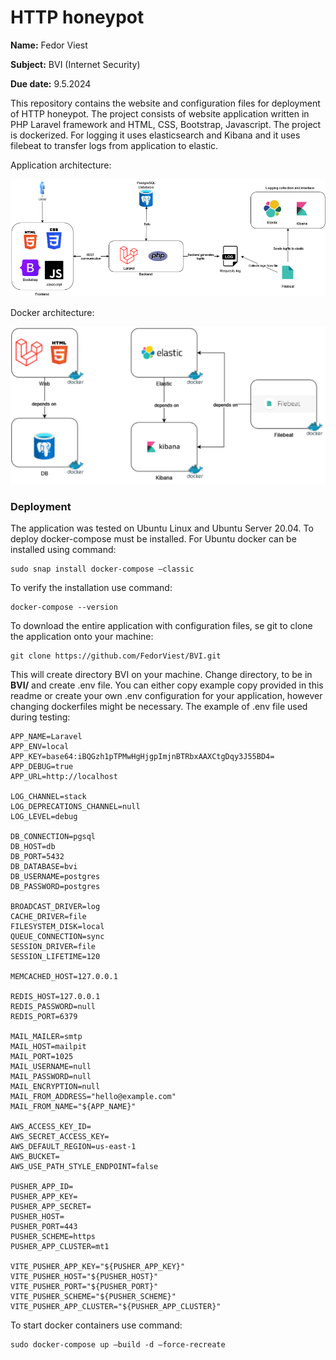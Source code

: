 # HTTP honeypot

**Name:** Fedor Viest

**Subject:** BVI (Internet Security)

**Due date:** 9.5.2024

This repository contains the website and configuration files for deployment of HTTP honeypot. 
The project consists of website application written in PHP Laravel framework and HTML, CSS, Bootstrap, Javascript. The
project is dockerized. For logging it uses elasticsearch and Kibana and it uses filebeat to transfer logs from application
to elastic.

Application architecture:

![](img_1.png)

Docker architecture:

![](img.png)


### Deployment

The application was tested on Ubuntu Linux and Ubuntu Server 20.04. To deploy docker-compose must be installed. For Ubuntu 
docker can be installed using command:
```
sudo snap install docker-compose –classic
```

To verify the installation use command:
```
docker-compose --version
```

To download the entire application with configuration files, se git to clone the application onto your machine:
```
git clone https://github.com/FedorViest/BVI.git
```

This will create directory BVI on your machine. Change directory, to be in **BVI/** and create .env file. 
You can either copy example copy provided in this readme or create your own .env configuration for your application, however 
changing dockerfiles might be necessary. The example of .env file used during testing:
```
APP_NAME=Laravel
APP_ENV=local
APP_KEY=base64:iBQGzh1pTPMwHgHjgpImjnBTRbxAAXCtgDqy3J55BD4=
APP_DEBUG=true
APP_URL=http://localhost

LOG_CHANNEL=stack
LOG_DEPRECATIONS_CHANNEL=null
LOG_LEVEL=debug

DB_CONNECTION=pgsql
DB_HOST=db
DB_PORT=5432
DB_DATABASE=bvi
DB_USERNAME=postgres
DB_PASSWORD=postgres

BROADCAST_DRIVER=log
CACHE_DRIVER=file
FILESYSTEM_DISK=local
QUEUE_CONNECTION=sync
SESSION_DRIVER=file
SESSION_LIFETIME=120

MEMCACHED_HOST=127.0.0.1

REDIS_HOST=127.0.0.1
REDIS_PASSWORD=null
REDIS_PORT=6379

MAIL_MAILER=smtp
MAIL_HOST=mailpit
MAIL_PORT=1025
MAIL_USERNAME=null
MAIL_PASSWORD=null
MAIL_ENCRYPTION=null
MAIL_FROM_ADDRESS="hello@example.com"
MAIL_FROM_NAME="${APP_NAME}"

AWS_ACCESS_KEY_ID=
AWS_SECRET_ACCESS_KEY=
AWS_DEFAULT_REGION=us-east-1
AWS_BUCKET=
AWS_USE_PATH_STYLE_ENDPOINT=false

PUSHER_APP_ID=
PUSHER_APP_KEY=
PUSHER_APP_SECRET=
PUSHER_HOST=
PUSHER_PORT=443
PUSHER_SCHEME=https
PUSHER_APP_CLUSTER=mt1

VITE_PUSHER_APP_KEY="${PUSHER_APP_KEY}"
VITE_PUSHER_HOST="${PUSHER_HOST}"
VITE_PUSHER_PORT="${PUSHER_PORT}"
VITE_PUSHER_SCHEME="${PUSHER_SCHEME}"
VITE_PUSHER_APP_CLUSTER="${PUSHER_APP_CLUSTER}"
```

To start docker containers use command:
```
sudo docker-compose up –build -d –force-recreate
```
